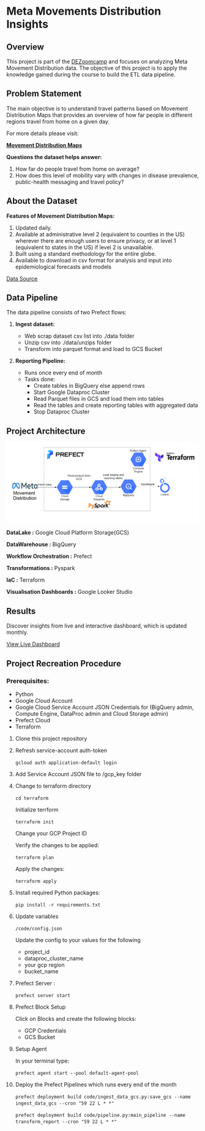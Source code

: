 # Meta Movements Distribution Insights 

## Overview
This project is part of the [DEZoomcamp](https://github.com/DataTalksClub/data-engineering-zoomcamp) and focuses on analyzing Meta Movement Distribution data. The objective of this project is to apply the knowledge gained during the course to build the ETL data pipeline.

## Problem Statement
The main objective is to understand travel patterns based on Movement Distribution Maps that provides an overview of how far people in different regions travel
from home on a given day.

For more details please visit:

[**Movement Distribution Maps**](https://dataforgood.facebook.com/dfg/tools/movement-distribution-maps)

**Questions the dataset helps answer:**

1. How far do people travel from home on average?
2. How does this level of mobility vary with changes in disease prevalence, public-health
messaging and travel policy?

## About the Dataset

**Features of Movement Distribution Maps:**

1. Updated daily.
2. Available at administrative level 2 (equivalent to counties in the US) wherever there are
enough users to ensure privacy, or at level 1 (equivalent to states in the US) if level 2 is
unavailable.
3. Built using a standard methodology for the entire globe.
4. Available to download in csv format for analysis and input into epidemiological forecasts
and models


[Data Source](https://data.humdata.org/dataset/movement-distribution)
## Data Pipeline

The data pipeline consists of two Prefect flows:

1. **Ingest dataset:**
    - Web scrap dataset csv list into ./data folder
    - Unzip csv into ./data/unzips folder
    - Transform into parquet format and load to GCS Bucket

2. **Reporting Pipeline:**
    - Runs once every end of month
    - Tasks done:
        - Create tables in BigQuery else append rows
        - Start Google Dataproc Cluster
        - Read Parquet files in GCS and load them into tables
        - Read the tables and create reporting tables with aggregated data
        - Stop Dataproc Cluster

## Project Architecture

![Project Architecture](https://github.com/NAMAN108282/meta_movement_distribution/blob/master/Project%20Architecture.png?raw=true)

**DataLake :** Google Cloud Platform Storage(GCS)

**DataWarehouse :** BigQuery

**Workflow Orchestration :** Prefect

**Transformations :** Pyspark

**IaC :** Terraform

**Visualisation Dashboards :** Google Looker Studio

## Results

Discover insights from live and interactive dashboard, which is updated monthly.

[View Live Dashboard](https://lookerstudio.google.com/reporting/4748eaa9-1d82-4c70-b00c-f3c4f472d213)




## Project Recreation Procedure

### Prerequisites:
- Python
- Google Cloud Account
- Google Cloud Service Account JSON Credentials for (BigQuery admin, Compute Engine, DataProc admin and Cloud Storage admin)
- Prefect Cloud
- Terraform

1. Clone this project repository
2. Refresh service-account auth-token

    `gcloud auth application-default login`

3. Add Service Account JSON file to /gcp_key folder
4. Change to terraform directory

     `cd terraform`
    
    Initialize terrform

    `terraform init`

    Change your GCP Project ID

    Verify the changes to be applied:

    `terraform plan`
    

    Apply the changes:

    `terraform apply`
5. Install required Python packages:

    `pip install -r requirements.txt`

6. Update variables 

    `/code/config.json`
  
    Update the config to your values for the following 

    - project_id
    - dataproc_cluster_name
    - your gcp region
    - bucket_name


7. Prefect Server :

    `prefect server start`


8. Prefect Block Setup

    Click on Blocks and create the following blocks:
    - GCP Credentials
    - GCS Bucket

9. Setup Agent

    
    In your terminal type:

    `prefect agent start --pool default-agent-pool`

10. Deploy the Prefect Pipelines which runs every end of the month

    `prefect deployment build code/ingest_data_gcs.py:save_gcs --name ingest_data_gcs --cron "59 22 L * *"  `

    `prefect deployment build code/pipeline.py:main_pipeline --name transform_report --cron "59 22 L * *" `
